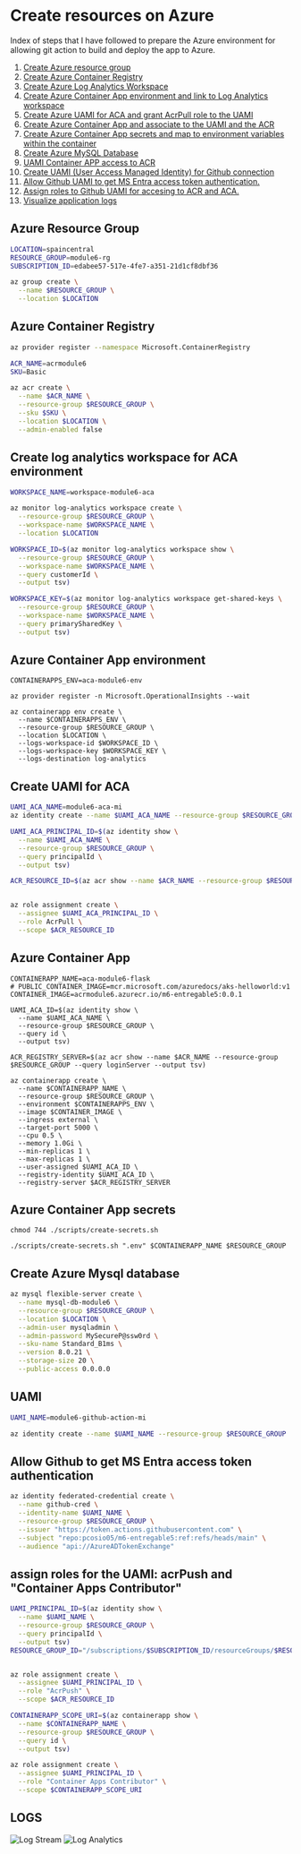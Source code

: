 # Create resources on Azure 

Index of steps that I have followed to prepare the Azure environment for allowing git action to build and deploy the app to Azure.

1. [Create Azure resource group](#azure-resource-group)
2. [Create Azure Container Registry](#azure-container-registry)
3. [Create Azure Log Analytics Workspace](#create-log-analytics-workspace-for-aca-environment)
3. [Create Azure Container App environment and link to Log Analytics workspace](#azure-container-app-environment)
4. [Create Azure UAMI for ACA and grant AcrPull role to the UAMI](#create-uami-for-aca)
4. [Create Azure Container App and associate to the UAMI and the ACR](#azure-container-app)
5. [Create Azure Container App secrets and map to environment variables within the container](#azure-container-app-secrets)
6. [Create Azure MySQL Database](#create-azure-mysql-database)
7. [UAMI Container APP access to ACR](#assign-role-acrpull-to-the-uami-used-by-the-container-app)
8. [Create UAMI (User Access Managed Identity) for Github connection](#uami)
9. [Allow Github UAMI to get MS Entra access token authentication.](#allow-github-to-get-ms-entra-access-token-authentication)
10. [Assign roles to Github UAMI for accesing to ACR and ACA.](#assign-roles-for-the-uami-acrpush-and-container-apps-contributor)
11. [Visualize application logs](#logs)


## Azure Resource Group

```sh
LOCATION=spaincentral
RESOURCE_GROUP=module6-rg
SUBSCRIPTION_ID=edabee57-517e-4fe7-a351-21d1cf8dbf36

az group create \
  --name $RESOURCE_GROUP \
  --location $LOCATION
```
## Azure Container Registry
```sh
az provider register --namespace Microsoft.ContainerRegistry

ACR_NAME=acrmodule6
SKU=Basic

az acr create \
  --name $ACR_NAME \
  --resource-group $RESOURCE_GROUP \
  --sku $SKU \
  --location $LOCATION \
  --admin-enabled false
```

## Create log analytics workspace for ACA environment
```sh
WORKSPACE_NAME=workspace-module6-aca

az monitor log-analytics workspace create \
  --resource-group $RESOURCE_GROUP \
  --workspace-name $WORKSPACE_NAME \
  --location $LOCATION

WORKSPACE_ID=$(az monitor log-analytics workspace show \
  --resource-group $RESOURCE_GROUP \
  --workspace-name $WORKSPACE_NAME \
  --query customerId \
  --output tsv)

WORKSPACE_KEY=$(az monitor log-analytics workspace get-shared-keys \
  --resource-group $RESOURCE_GROUP \
  --workspace-name $WORKSPACE_NAME \
  --query primarySharedKey \
  --output tsv)
```

## Azure Container App environment
```
CONTAINERAPPS_ENV=aca-module6-env

az provider register -n Microsoft.OperationalInsights --wait

az containerapp env create \
  --name $CONTAINERAPPS_ENV \
  --resource-group $RESOURCE_GROUP \
  --location $LOCATION \
  --logs-workspace-id $WORKSPACE_ID \
  --logs-workspace-key $WORKSPACE_KEY \
  --logs-destination log-analytics
```

## Create UAMI for ACA
```sh
UAMI_ACA_NAME=module6-aca-mi
az identity create --name $UAMI_ACA_NAME --resource-group $RESOURCE_GROUP

UAMI_ACA_PRINCIPAL_ID=$(az identity show \
  --name $UAMI_ACA_NAME \
  --resource-group $RESOURCE_GROUP \
  --query principalId \
  --output tsv)

ACR_RESOURCE_ID=$(az acr show --name $ACR_NAME --resource-group $RESOURCE_GROUP --query id --output tsv)


az role assignment create \
  --assignee $UAMI_ACA_PRINCIPAL_ID \
  --role AcrPull \
  --scope $ACR_RESOURCE_ID
```

## Azure Container App
```
CONTAINERAPP_NAME=aca-module6-flask
# PUBLIC_CONTAINER_IMAGE=mcr.microsoft.com/azuredocs/aks-helloworld:v1
CONTAINER_IMAGE=acrmodule6.azurecr.io/m6-entregable5:0.0.1

UAMI_ACA_ID=$(az identity show \
  --name $UAMI_ACA_NAME \
  --resource-group $RESOURCE_GROUP \
  --query id \
  --output tsv)

ACR_REGISTRY_SERVER=$(az acr show --name $ACR_NAME --resource-group $RESOURCE_GROUP --query loginServer --output tsv)

az containerapp create \
  --name $CONTAINERAPP_NAME \
  --resource-group $RESOURCE_GROUP \
  --environment $CONTAINERAPPS_ENV \
  --image $CONTAINER_IMAGE \
  --ingress external \
  --target-port 5000 \
  --cpu 0.5 \
  --memory 1.0Gi \
  --min-replicas 1 \
  --max-replicas 1 \
  --user-assigned $UAMI_ACA_ID \
  --registry-identity $UAMI_ACA_ID \
  --registry-server $ACR_REGISTRY_SERVER
```

## Azure Container App secrets
```
chmod 744 ./scripts/create-secrets.sh 

./scripts/create-secrets.sh ".env" $CONTAINERAPP_NAME $RESOURCE_GROUP
```

## Create Azure Mysql database
```sh
az mysql flexible-server create \
  --name mysql-db-module6 \
  --resource-group $RESOURCE_GROUP \
  --location $LOCATION \
  --admin-user mysqladmin \
  --admin-password MySecureP@ssw0rd \
  --sku-name Standard_B1ms \
  --version 8.0.21 \
  --storage-size 20 \
  --public-access 0.0.0.0
```

## UAMI

```sh
UAMI_NAME=module6-github-action-mi

az identity create --name $UAMI_NAME --resource-group $RESOURCE_GROUP
```
## Allow Github to get MS Entra access token authentication
```sh
az identity federated-credential create \
  --name github-cred \
  --identity-name $UAMI_NAME \
  --resource-group $RESOURCE_GROUP \
  --issuer "https://token.actions.githubusercontent.com" \
  --subject "repo:pcosio05/m6-entregable5:ref:refs/heads/main" \
  --audience "api://AzureADTokenExchange"
```
## assign roles for the UAMI: acrPush and "Container Apps Contributor"
```sh
UAMI_PRINCIPAL_ID=$(az identity show \
  --name $UAMI_NAME \
  --resource-group $RESOURCE_GROUP \
  --query principalId \
  --output tsv)
RESOURCE_GROUP_ID="/subscriptions/$SUBSCRIPTION_ID/resourceGroups/$RESOURCE_GROUP"


az role assignment create \
  --assignee $UAMI_PRINCIPAL_ID \
  --role "AcrPush" \
  --scope $ACR_RESOURCE_ID

CONTAINERAPP_SCOPE_URI=$(az containerapp show \
  --name $CONTAINERAPP_NAME \
  --resource-group $RESOURCE_GROUP \
  --query id \
  --output tsv)

az role assignment create \
  --assignee $UAMI_PRINCIPAL_ID \
  --role "Container Apps Contributor" \
  --scope $CONTAINERAPP_SCOPE_URI
```

## LOGS
![Log Stream](./docs/aca-log-stream.png)
![Log Analytics](./docs/aca-log-analytics.png)
